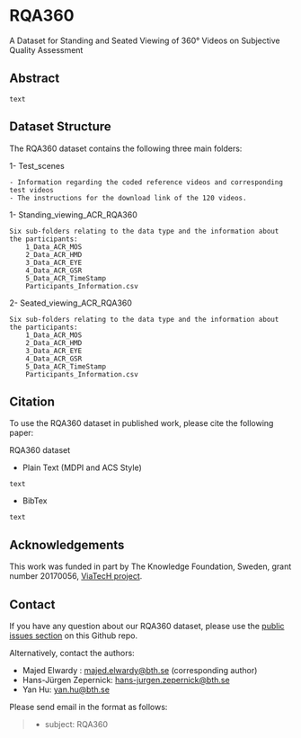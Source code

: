 # RQA360
A Dataset for Standing and Seated Viewing of 360° Videos on Subjective Quality Assessment



## Abstract
```
text
```


## Dataset Structure
The RQA360 dataset contains the following three main folders:

1- Test_scenes

	- Information regarding the coded reference videos and corresponding test videos
	- The instructions for the download link of the 120 videos.
	
1- Standing_viewing_ACR_RQA360

	Six sub-folders relating to the data type and the information about the participants:
		1_Data_ACR_MOS
		2_Data_ACR_HMD
		3_Data_ACR_EYE
		4_Data_ACR_GSR
		5_Data_ACR_TimeStamp
		Participants_Information.csv

2- Seated_viewing_ACR_RQA360

	Six sub-folders relating to the data type and the information about the participants:
		1_Data_ACR_MOS
		2_Data_ACR_HMD
		3_Data_ACR_EYE
		4_Data_ACR_GSR
		5_Data_ACR_TimeStamp
		Participants_Information.csv



## Citation
To use the RQA360 dataset in published work, please cite the following paper:

RQA360 dataset


- Plain Text (MDPI and ACS Style)
```
text
```

- BibTex
```
text
```




## Acknowledgements
This work was funded in part by The Knowledge Foundation, Sweden, grant number 20170056, [ViaTecH project](https://a.bth.se/viatech-synergy/).

## Contact
If you have any question about our RQA360 dataset, please use the [public issues section](https://github.com/MajedElwardy/RQA360/issues) on this Github repo. 

Alternatively, contact the authors:
- Majed Elwardy : majed.elwardy@bth.se (corresponding author)
- Hans-Jürgen Zepernick: hans-jurgen.zepernick@bth.se
- Yan Hu: yan.hu@bth.se

Please send email in the format as follows:

> * subject: RQA360



